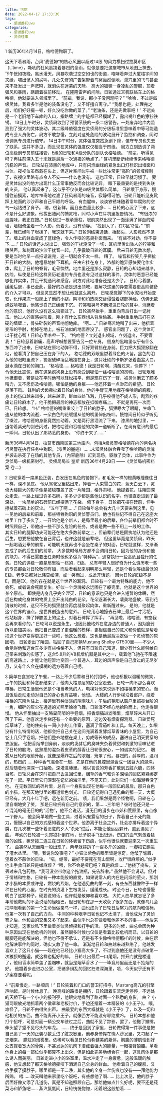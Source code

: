 ```yaml
---
title: 恍惚
date: 2022-04-17 17:33:30
tags:
  - 感谢委托uwu
categories:
  - 感谢委托uwu
  - 灵侦往事
---
```

1
新历36年4月14日，格哈德殉职了。
<!-- more -->
这天下着暴雨，台风“麦德姆”的核心风圈以超过14级 的风力横扫过拉莫市区（L'âme），嘶吼的狂风裹挟着暴烈的豪雨，就像是要把这座城市从地图上抹去。
下午恍如夜晚，黑水漫天，风暴吹袭过空空如也的街道，咆哮着奔过大厦楼宇间的夹缝，啸出骇人的尖叫，几处失修的广告架带着鸟窝轰然倒地，巢穴里的飞鸟甚至来不及发出一声悲鸣，就消失在迷蒙的天际。
高大的狐狸一身凌乱的警服，顶着强风和暴雨，蹒跚着往前移动。
在隆隆雷声的间隙，日轮通过耳机联络车上的格哈德，他就要进入领域里了。
“前辈，我说，那小子没问题吧？”
“哈哈，不过是四级灵体，我看多半是他的装备没电了，又不好擅自离守。”
“我想也是，处理完之后，咱们好好撮一顿，好久没吃你做的菜了。”
“老油条，还是先做事吧！”
不远处是一个老旧地下车库的入口，指路牌上的字迹都已经模糊了，露出褐红色的狰狞铁锈。
13日上午时分，灵侦局收到了预警系统的一条二级警告，一处废弃地库内监测到了强大的灵体波动，其二级峰值强度在灵侦局的分级标准里意味着中等可能造成专业人员伤亡，局方不敢怠慢，立刻对这处危险的波动展开了监控和调查，同时也调派专员进行值守。
14日中午时分，灵体强度突然急剧下降，值守专员也失去了联系，这并不多见，而且现在灵体的强度仅仅相当于四级。
局方立刻选调了两位高级别专员前往接管，E级的日轮和A级分队的副队长格哈德。
“前辈，听得见吗？再往前深入五十米就是最后一次通报的地点了。”
耳机里断断续续传来格哈德沉稳的声音。
日轮站在漆黑的地库中，只有闪烁幽绿的紧急出口灯标识出墙面和柱体。夜视仪虽然戴在头上，但这片空间似乎被一些比往常更“高阶”的领域控制了，夜视仪里略有点令人不安——什么也没有。
这也正常，日轮早就习惯了。
要是灵体出没的地方出现什么正常事他反而会比较诧异。
眼下最重要的是找到失联的专员。
他认真起来了，这似乎不仅仅是四级灵体那么简单。
日轮缓下身形，慢慢往前摸索，地库神奇地过滤了狂风暴雨的噪音，寂静得可怕，日轮只能听见皮靴踩上地面的沙沙声和自己平顺的呼吸。
有血腥味，淡淡铁锈味随着常年腐败的空气一起钻进了鼻子。
嗯，很新鲜，而且出血量比较多……
日轮的心沉了下来，这不是什么好迹象。他拔出腰间的捕灵枪，同时小声在耳机里报告情况。
“有很浓的血腥味，我正在搜。”
日轮绕过一根承重柱，眼前突然出现了一面涂满了鲜血的矮墙，墙根倚坐着一个人影，低着头，没有动静。
“找到人了，在C区12位。”
“前辈，我已经叫了增援了，我这就下来。”
日轮刚结束通话，抬起头，人影竟然不见了。墙上的鲜血变成了蓝绿色，令人作呕的恶臭扑面而来。
“有些不对劲，你不要下……”
日轮的话还未说出口，强烈的干扰淹没了一切，耳机里传出骇人的狞笑和嚎哭声，和刺耳的沙沙干扰音一起，几乎震破日轮的耳膜。
后来日轮无数次想，要是当时他早一点把话说完，这一切就会不太一样。
糟了。
噪音和狞笑几乎撕扯开日轮的大脑，他粗暴地扯下耳机，任由它挂在身上，浓郁的诡异感快要化作实体，爬上了日轮的脊背，毛骨悚然。地库里还是那么寂静，日轮的心却越来越冷。
凶险。纵使是日轮这样资历老道的专员也没有见过这样的事件。灵体的恶意已经能够化作实体，并且干扰通讯和感官，局方对此地准备还是太少了。
日轮弓着腰，缓缓后退，事已至此，最好的办法是退出领域，要解决这里的异变需要更高阶装备的介入才可以。
但恶灵显然不想让他就这么离开。
日轮感觉脚下的水泥地开始变软，化作果冻一般爬上了他的小腿，阴冷和灼热感交替侵蚀着腿部神经，仿佛无数蝇蚁啃噬着，他感觉自己正缓缓下沉。
狞笑和哭号不断灌进日轮的耳中，消磨着他的意识，他好久没有这么狼狈过了。
日轮突然抬手，重重向背后打出一记肘击。他过人的直感尖叫着，刚才有什么东西想从背后偷袭。
手肘重重地击打在坚硬的墙壁上，骨头碎裂的声音响彻地库。
“啊……”
日轮痛苦地叫了出来，他捂着变形的手肘，枪掉在地上，被石油似的地面吞没了。
感官出问题了，这个灵体可以干扰心智！日轮心里咯噔一下。
“格哈德？立刻退出领域，立刻退出，不要管我！”
日轮忍着剧痛，高声呼喊想要警告另一位专员。
侧身的黑暗里似乎有什么东西冲了出来，日轮站在原地动弹不得，只好双臂挡在身前。巨力把大狐狸掀翻在地，他看清了把自己压在身下的人。
格哈德的双眼里燃着绿色的火苗，黑色的泪从他的眼眶里流下，警服破碎凌乱地挂在身上，这只壮硕的卡斯罗张着血盆大口，涎水滴在日轮的胸口。
“格哈德……格哈德！我是日轮啊，清醒过来，快停下！”
令他无比震惊，他在这条疯狗身上没有感受到哪怕一丝格哈德的灵魂。
日轮艰难地抵御着，若是放在平时他可以轻松摆平，但是现在伤了一臂，被灵体磨去了颇多精力，又不愿伤及格哈德，哪怕是他的身躯——他还怀着一点渺茫的希望。
日轮尽落下风。
锋利的犬齿撕扯着日轮的身体，他的手臂无用地撑在格哈德的胸腹，身上的伤口越来越多，越来越深，鲜血四处飞溅，几乎咬得他不成人形，剧烈的疼痛让日轮麻木了，他干脆把最后的神志都放在抵御疼痛上。
不就是再死一次而已。日轮想。
“咔”
格哈德的嘴重重咬上了日轮的脖子，狐狸睁大了眼睛，生命飞速从他的体内流逝，一朵白色的花缓缓从他的嘴里伸出枝叶。恍惚间日轮似乎听见了啜泣，格哈德的身躯竟然抽动着，又是两行黑泪流了下来。
漆黑的地狱里，一道带着紫光的剑芒闪过，把格哈德和吞噬他的灵体一道斩断了，在尚有意识的最后一瞬间，日轮认出了那熟悉的身影。
“你终于来了……”

新历36年4月14日，拉莫市西南区第三地库内，包括A级灵警格哈德在内的两名执行灵警在执行任务中殉职，（漆黑的墨迹）……未知灵体融合吞噬了格哈德的灵魂并袭击杀死了在场的其他专员，（内容删除）赶到现场，驱散了灵体，此事件作为灵侦局一级机密封存。
灵侦局局长 奎斯
新历36年4月28日
——《灵侦局机密档案·卷二》

2
日轮穿着一席黑色正装，白发压在黑色的警帽下，和毛发一样的橙黄眼瞳像往日一样，深不见底。
他从驾驶室里钻出来，捧着一大束雪白的花，蓝天白云下，灵侦大楼巨大的影子像是被毯覆盖了这一片陵园，格外肃穆。
他提着花，往陵园深处走去，一路上经过许多石碑，多多少少都是些他认识的名字。他径直走进到了最深处，一块简单的石碑前已经摆满了花朵。
俯下身子，日轮把花摆在碑前，伸手擦拭着石碑上的灰尘。
“五年了啊……”
日轮每年总会有大几十天要来到这里，见一见他的后辈和前辈，那些牺牲殉职的灵侦警员们。他也有些记不得自己在这座大楼里工作了多久了，一开始他是个新人，是局里最小的后辈，各位前辈们都会时不时照顾自己，带他出一些不那么危险的任务，或者是做一些不用上一线的工作。
其实日轮的腿脚功夫可能还在绝大多数前辈之上，但前辈们总是固执地认为他还是后生，想要把他放在自己背后，也许这就是前辈吧。
但这里毕竟是灵侦局，昨天一起喝酒划拳的前辈，可能明天就再也不会坐在桌子的对面，日轮就这样，又渐渐变成了新的后生们的前辈。
大多数时候局方都不会调用日轮，因为他的身份和他的能力，不得已需要出任务时他也多做为“特种兵”，通常执行一些高危且独行的任务。日轮的评级一直是局里独一档的，E级。
总有年轻人很好奇为什么资历老一些的专员都会对日轮敬仰有加，而后者看起来明明那么年轻，还是个看似等级最低的E级。老专员都对此讳莫如深，或一笑而过，或岔开话题。
因为日轮的E级不是E，而是EX，他的存在就是这个世界的漏洞。
日轮有一个最为特殊的能力，他不会死，或者说会死而复生。好似一个灵魂被永远困在了躯壳里，他就是这个世界的某个原点。
即使是肉身几乎完全湮灭，日轮的意识也只是会进入短暂的休眠，然后在构成他身体的物质上会开出纯白的花朵，花朵逐渐长大，凄美地盛放，等到花消散的时候，这只不死的狐狸就会再度凝聚起肉体，重新醒过来。
是的，他就是这个世界的锚点，是世界创造出的意外。
日轮用心地擦去石碑上最后一寸污垢，他站起身，掸了掸膝盖上的尘土，对着石碑挥了挥手。
“再见啦，格哈德，有空我会再来看你的。”
日轮可以说是永生，也因此他格外在意身边的普通人，因为脆弱所以更加美丽。他把自己变成了更温暖的模样，更相信自己的意义和价值就是帮着把这个世界变得更加好一些吧，他这么想着，这也是他最后决定做一个灵侦警的原因吧。
日轮走出了陵园，钻回了自己那辆Mustang Shelby GT500里——不少人会觉得他和这台车多少有些格格不入，但只有日轮自己知道，很少有什么能够给自己带来刺激的实感了，这台5.8升的V8机增机器是其中之一，载着他飞驰在不限速的高速路上，才能让他短暂地变回一个普通人，耳边的风声像是自己度过的无尽岁月，又有什么会在模糊的远方等着自己呢。

3
简单在食堂吃了午餐，一路上不少后辈和日轮打招呼，他也都报以温暖的微笑，上午的执勤和悼念都结束了，他向大楼顶层的办公室走去。
日轮一向不那么喜欢电梯，日常生活里他还是个相当老派的人，电梯对他来说远不如楼梯来的安心。而且饭后走动走动对自己的身心也有益嘛，他想。
大楼的人行步梯沿着窗户，绕着楼梯的东南角往上，楼道里有种淡淡的阴潮味儿，午后的艳阳从窗户里照亮台阶的一角，细碎的灰尘在通透的光照里徐徐飞舞，日轮漫不经心地拾阶而上，他走得很慢。
他从怀里抽出一支略显简陋的手卷烟，把香烟插进滤嘴里，烟草碎末从开口落了下来。他喜欢走步梯还有一个重要的原因，这边没有烟雾探测器。
日轮爱死烟草味了，他的住处有一间小小的工作室，塞满了雪茄叶和工具。每天晚上，如果没有什么特情的话，他都会把自己关在这间充满着发酵烟草香味的小屋里，为自己卷上几只手卷烟，把他们整齐地摆在桌上，剪成等长的成品，塞进自己明天要穿的衣服里。
他把香烟举到鼻前，淡淡的发酵后的臭味夹杂着微甜和刺激的香味钻进了日轮的脑海，这熟悉的混杂着皮革的醇香让日轮很安心，一如诚实的记忆。
烟雾从日轮的眼前升起，就像是爆炸之后的浓烟，笼罩了他。暴烈的，醇厚的，温润的，热烈的……种种香气混合在一起，先是在他的鼻腔里混合成一团巨大的混沌，然后随着他深深一口抽吸，深灌进肺里。
难以言说的芳香扩散到五脏六腑，四体百骸，日轮总会在这时把自己丢进回忆里，烟草的香气和许多深埋的回忆紧紧绑定在了一起。平日里它们深潜在记忆的海洋里，不见天日，此刻它们一如海潮吞没了他。
在无数回忆的碎片里，总有一个身影出现在他每一段回忆的最后，那只白色的小猫，在那天地狱里的那道紫色剑光。
日轮还记得自己遇见曲的那一天，大概已经有，大几十年了吧，远在新历之前。
啧，我们果然是两个怪物啊，日轮在心里自嘲地笑了笑。
那是日轮拥有自己的意识的，第……三年吧？彼时他还只是一个混沌的毫无目的的“活物”，他不会说话，漫无目的漫步在市郊和荒原里，有点像一个野人。
他会简单地做一些工具，过着风餐露宿的日子，靠着自己不死的能力，慢慢以自己的方式感知着这个世界。他游离于社会之外，社会亦排斥着这个异类，在几次被一些怀着恶意的歹人“杀死”过后，本能让他远远躲开，直到遇见了曲。
年幼的日轮被一头郊狼扑倒在地，长矛脱手飞出很远，伤口的血气刺激着猛兽的凶性，獠牙接二连三在日轮的体表留下伤痕，似乎他很快就要迎来又一次重生了。
曲突然从天而降一般出现了，两拳就揍趴了一百多斤的凶兽，一脚把它踢进了灌木丛里。
“喂，我说你没事吧？”
小猫淡紫色的眼里皆是惊奇，他皱了皱眉，望着衣不蔽体的日轮。
“喏，绷带，最好不要死在荒山里啊，收尸很麻烦的。”似乎他出手救日轮只是嫌麻烦？
“喂，你不会是哑巴吧？真是麻烦……”他挠了挠头，又丢过来几包药物，“我可没空带你这个拖油瓶，先告辞啦。”
虽然他不会说话，但对于情绪和性格，日轮有一种本能般的直觉，如果说常人的内在是闪烁的萤火，那刚才小猫的本质或许是，燃烧的烈焰。在他遇见曲的第一刻，有些东西就像种子一样种在日轮的心里，在时光的浇灌下生根发芽，缓缓成长。
时至今日，日轮也慢慢明白了这颗种子，硬要说的话，也许就是敬仰和喜欢吧。
大忙人曲早就忘记了多年前他救助的不会说话的怪哑巴，但日轮却在那一天收获了很多东西，就像鸟儿会把睁眼看到的第一个生命当做亲鸟一样，曲也成为了日轮日后努力的航向和信标，他第一次有了自己的方向。
中间的种种艰辛日轮也记不太清了，当他成为了灵侦警之后，他和曲的交集又多了起来。曲似乎也总在做着和他差不多的事——他后来才知道，这家伙私下里做着类似灵侦探和打手的活。
更多的时候，曲总会因为种种原因出现在他危机的时刻，虽然很多时候也仅仅是看着比较危机而已，以日轮的腿脚还是能解决的，但他也不得不承认，还是有不少像格哈德那样的时候，曲在帮他解决事件的同时，确实又救了他一命。
渐渐地日轮和曲越来越熟络了，他越发喜欢上了这只小猫——现在他已经比小猫高大多了，不过到底他还是没有点破第一次狼狈的邂逅，就这样也挺好的嘛。
日轮吐出最后一口尾烟，推开门就是楼道了，他用香水简单盖了盖烟味，就当是烟草香水了——毕竟局里面还是不抽烟的好。
他踱着步走进办公室，把诸多纷乱的回忆扫进深海里，唔，今天似乎还有不少案卷要看呢。

4
“前辈慢走，一路顺风！”
日轮笑着和门口的警卫打招呼，Mustang高亢的引擎声响起，是时候休息了。
晚高峰的路很是拥挤，日轮跟着车流走走停停，不远处的天桥下有一个小小的报刊亭，他眼尖地看到了路对面一个熟悉的身影。
曲？
小猫两眼放光地抓着两个徽章和老板讨价，手边还摆着一本精装的《小王子》。
哦，难怪了，日轮不由得笑出声。
曲最爱的东西大概就是《小王子》了，以及一切和他相关的东西。曲不能离开小王子，就像西方不能没有耶路撒冷。
日轮本想和他打个招呼，可是对面一辆公交车驶过之后，曲就不见了踪影，罢了，他撇了撇嘴，伸头望了望不见尽头的车龙。
……
终于是回到了家里，日轮做得第一件事便是把自己裹了一天的正装尽数丢进了脏衣篓里，他赤身倚靠在懒人沙发里，又刁起了一支烟来。
朦胧的烟雾里，依稀可以看见日轮匀称健美的躯体，胸腹的薄肌恰到好处支撑着宽大的骨架，不甚发达的肌肉下潜藏着强大的能量，一眼猿臂狼腰。单看他身上的每一部位似乎都算不上出众，但是如此完美地组合在一起，这具肉体是那么诱人而美丽。
日轮走进小小的浴室里，温水冲走了一身疲惫，这般温暖的触感，他又想起了那天格哈德撕咬下洒满自己全身的鲜血。
他看着自己的腹肌，又抬手摸了摸脖子，哪里都是一干二净，其实他的全身一丝伤痕也没有——拜他能力所赐。
唔……改天叫他来家里吃个饭吧，有些想他了啊……
比上次见，他的脖子后面好像又添了几道伤，真是不知道照顾自己。那给他做点什么好呢，要不还是莼菜汤和鲈鱼吧……
蒸汽氤氲间，日轮恍恍惚惚，闭着眼这般想着……
